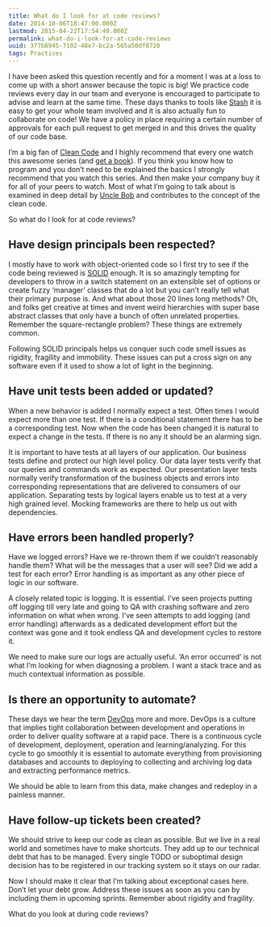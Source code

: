 ```yaml
---
title: What do I look for at code reviews?
date: 2014-10-06T18:47:00.000Z
lastmod: 2015-04-22T17:54:49.000Z
permalink: what-do-i-look-for-at-code-reviews
uuid: 377b8945-7102-48e7-bc2a-565a50df8720
tags: Practices
---
```


I have been asked this question recently and for a moment I was at a loss to come up with a short answer because the topic is big! We practice code reviews every day in our team and everyone is encouraged to participate to advise and learn at the same time. These days thanks to tools like [Stash](https://www.atlassian.com/software/stash/) it is easy to get your whole team involved and it is also actually fun to collaborate on code! We have a policy in place requiring a certain number of approvals for each pull request to get merged in and this drives the quality of our code base.

I’m a big fan of [Clean Code](http://cleancoders.com/) and I highly recommend that every one watch this awesome series (and [get a book](http://www.amazon.com/gp/product/0132350882/ref=s9_psimh_gw_p14_d0_i1?pf_rd_m=ATVPDKIKX0DER&pf_rd_s=center-2&pf_rd_r=187XEQ7SPMYS4Q5B6B0H&pf_rd_t=101&pf_rd_p=1688200382&pf_rd_i=507846)). If you think you know how to program and you don’t need to be explained the basics I strongly recommend that you watch this series. And then make your company buy it for all of your peers to watch. Most of what I’m going to talk about is examined in deep detail by [Uncle Bob](http://en.wikipedia.org/wiki/Robert_Cecil_Martin) and contributes to the concept of the clean code.

So what do I look for at code reviews?

## Have design principals been respected?

I mostly have to work with object-oriented code so I first try to see if the code being reviewed is [SOLID](http://en.wikipedia.org/wiki/SOLID_%28object-oriented_design%29) enough. It is so amazingly tempting for developers to throw in a switch statement on an extensible set of options or create fuzzy ‘manager’ classes that do a lot but you can’t really tell what their primary purpose is. And what about those 20 lines long methods? Oh, and folks get creative at times and invent weird hierarchies with super base abstract classes that only have a bunch of often unrelated properties. Remember the square-rectangle problem? These things are extremely common.

Following SOLID principals helps us conquer such code smell issues as rigidity, fragility and immobility. These issues can put a cross sign on any software even if it used to show a lot of light in the beginning.

## Have unit tests been added or updated?

When a new behavior is added I normally expect a test. Often times I would expect more than one test. If there is a conditional statement there has to be a corresponding test. Now when the code has been changed it is natural to expect a change in the tests. If there is no any it should be an alarming sign.

It is important to have tests at all layers of our application. Our business tests define and protect our high level policy. Our data layer tests verify that our queries and commands work as expected. Our presentation layer tests normally verify transformation of the business objects and errors into corresponding representations that are delivered to consumers of our application. Separating tests by logical layers enable us to test at a very high grained level. Mocking frameworks are there to help us out with dependencies.

## Have errors been handled properly?

Have we logged errors? Have we re-thrown them if we couldn’t reasonably handle them? What will be the messages that a user will see? Did we add a test for each error? Error handling is as important as any other piece of logic in our software.

A closely related topic is logging. It is essential. I’ve seen projects putting off logging till very late and going to QA with crashing software and zero information on what when wrong. I’ve seen attempts to add logging (and error handling) afterwards as a dedicated development effort but the context was gone and it took endless QA and development cycles to restore it.

We need to make sure our logs are actually useful. ‘An error occurred’ is not what I’m looking for when diagnosing a problem. I want a stack trace and as much contextual information as possible.

## Is there an opportunity to automate?

These days we hear the term [DevOps](http://en.wikipedia.org/wiki/DevOps) more and more. DevOps is a culture that implies tight collaboration between development and operations in order to deliver quality software at a rapid pace. There is a continuous cycle of development, deployment, operation and learning/analyzing. For this cycle to go smoothly it is essential to automate everything from provisioning databases and accounts to deploying to collecting and archiving log data and extracting performance metrics.

We should be able to learn from this data, make changes and redeploy in a painless manner.

## Have follow-up tickets been created?

We should strive to keep our code as clean as possible. But we live in a real world and sometimes have to make shortcuts. They add up to our technical debt that has to be managed. Every single TODO or suboptimal design decision has to be registered in our tracking system so it stays on our radar.

Now I should make it clear that I’m talking about exceptional cases here. Don’t let your debt grow. Address these issues as soon as you can by including them in upcoming sprints. Remember about rigidity and fragility.

What do you look at during code reviews?
